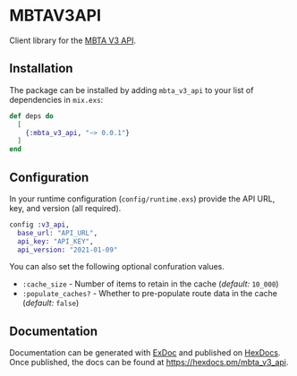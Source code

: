 # MBTAV3API

Client library for the [MBTA V3 API](https://www.mbta.com/developers/v3-api).

## Installation

The package can be installed by adding `mbta_v3_api` to your list of dependencies in `mix.exs`:

```elixir
def deps do
  [
    {:mbta_v3_api, "~> 0.0.1"}
  ]
end
```

## Configuration

In your runtime configuration (`config/runtime.exs`) provide the API URL, key, and version (all required).

```elixir
config :v3_api,
  base_url: "API_URL",
  api_key: "API_KEY",
  api_version: "2021-01-09"
```

You can also set the following optional confuration values.

- `:cache_size` - Number of items to retain in the cache (_default:_ `10_000`)
- `:populate_caches?` - Whether to pre-populate route data in the cache (_default:_ `false`)

## Documentation

Documentation can be generated with [ExDoc](https://github.com/elixir-lang/ex_doc)
and published on [HexDocs](https://hexdocs.pm). Once published, the docs can
be found at <https://hexdocs.pm/mbta_v3_api>.

